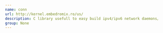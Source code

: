 ```yaml
---
name: conn
url: http://kernel.embedromix.ro/us/
description: C library usefull to easy build ipv4/ipv6 network daemons/clients. URL : http://kernel.embedromix.ro/us/ Groups : None
group: None
---
```

